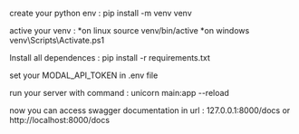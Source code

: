 create your python env :
pip install -m venv venv

active your venv :
*on linux
source venv/bin/active
*on windows
venv\Scripts\Activate.ps1

Install all dependences :
pip install -r requirements.txt

set your MODAL_API_TOKEN in .env file

run your server with command :
unicorn main:app --reload

now you can access swagger documentation in url :
127.0.0.1:8000/docs  or http://localhost:8000/docs
